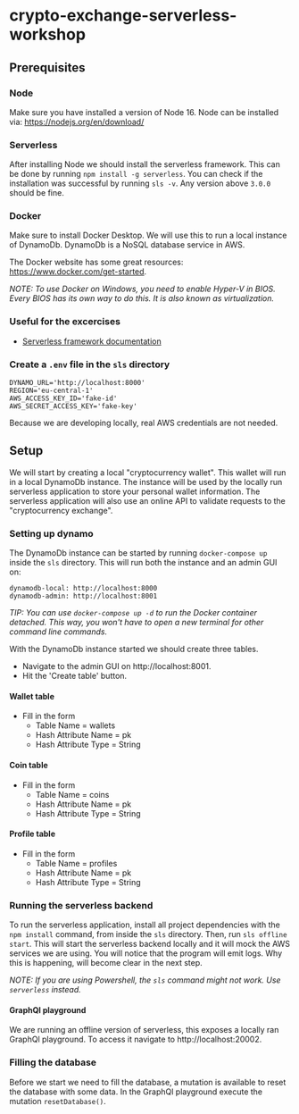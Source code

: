 # crypto-exchange-serverless-workshop

## Prerequisites

### Node

Make sure you have installed a version of Node 16. Node can be installed via: https://nodejs.org/en/download/

### Serverless

After installing Node we should install the serverless framework. This can be done by
running `npm install -g serverless`. You can check if the installation was successful by running `sls -v`. Any version
above `3.0.0` should be fine.

### Docker

Make sure to install Docker Desktop. We will use this to run a local instance of DynamoDb. DynamoDb is a NoSQL database
service in AWS.

The Docker website has some great resources: https://www.docker.com/get-started.

_NOTE: To use Docker on Windows, you need to enable Hyper-V in BIOS. Every BIOS has its own way to do this. It is also
known as virtualization._

### Useful for the excercises

- [Serverless framework documentation](https://www.serverless.com/framework/docs/)

### Create a `.env` file in the `sls` directory

```dotenv
DYNAMO_URL='http://localhost:8000'
REGION='eu-central-1'
AWS_ACCESS_KEY_ID='fake-id'
AWS_SECRET_ACCESS_KEY='fake-key'
```

Because we are developing locally, real AWS credentials are not needed.

## Setup

We will start by creating a local "cryptocurrency wallet". This wallet will run in a local DynamoDb instance. The
instance will be used by the locally run serverless application to store your personal wallet information. The
serverless application will also use an online API to validate requests to the "cryptocurrency exchange".

### Setting up dynamo

The DynamoDb instance can be started by running `docker-compose up` inside the `sls` directory. This will run both the
instance and an admin GUI on:

```
dynamodb-local: http://localhost:8000
dynamodb-admin: http://localhost:8001
```

_TIP: You can use `docker-compose up -d` to run the Docker container detached. This way, you won't have to open a new terminal
for other command line commands._

With the DynamoDb instance started we should create three tables.

* Navigate to the admin GUI on http://localhost:8001.
* Hit the 'Create table' button.

#### Wallet table
* Fill in the form
    * Table Name = wallets
    * Hash Attribute Name = pk
    * Hash Attribute Type = String

#### Coin table
* Fill in the form
    * Table Name = coins
    * Hash Attribute Name = pk
    * Hash Attribute Type = String

#### Profile table
* Fill in the form
    * Table Name = profiles
    * Hash Attribute Name = pk
    * Hash Attribute Type = String

### Running the serverless backend

To run the serverless application, install all project dependencies with the `npm install` command, from inside the `sls` directory. Then, run `sls offline start`. This will start the serverless backend locally and it will mock the AWS services we are using. You will notice that the program will emit logs. Why this is happening, will become clear in the next step.

_NOTE: If you are using Powershell, the `sls` command might not work. Use `serverless` instead._

#### GraphQl playground

We are running an offline version of serverless, this exposes a locally ran GraphQl playground. To access it navigate to http://localhost:20002.

### Filling the database 

Before we start we need to fill the database, a mutation is available to reset the database with some data. In the GraphQl playground execute the mutation `resetDatabase()`.
